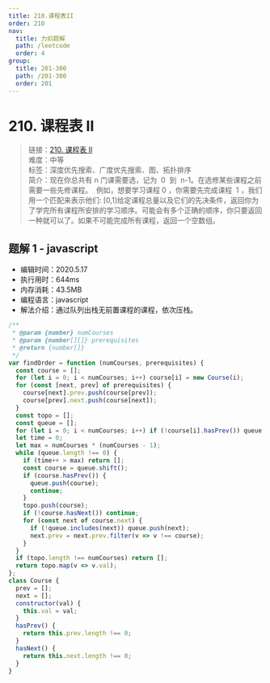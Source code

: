 ```yaml
---
title: 210.课程表II
order: 210
nav:
  title: 力扣题解
  path: /leetcode
  order: 4
group:
  title: 201-300
  path: /201-300
  order: 201
---
```


# 210. 课程表 II

> 链接：[210. 课程表 II](https://leetcode-cn.com/problems/course-schedule-ii/)  
> 难度：中等  
> 标签：深度优先搜索、广度优先搜索、图、拓扑排序  
> 简介：现在你总共有 n 门课需要选，记为  0  到  n-1。在选修某些课程之前需要一些先修课程。  例如，想要学习课程 0 ，你需要先完成课程  1 ，我们用一个匹配来表示他们: [0,1]给定课程总量以及它们的先决条件，返回你为了学完所有课程所安排的学习顺序。可能会有多个正确的顺序，你只要返回一种就可以了。如果不可能完成所有课程，返回一个空数组。

## 题解 1 - javascript

- 编辑时间：2020.5.17
- 执行用时：644ms
- 内存消耗：43.5MB
- 编程语言：javascript
- 解法介绍：通过队列出栈无前置课程的课程，依次压栈。

```javascript
/**
 * @param {number} numCourses
 * @param {number[][]} prerequisites
 * @return {number[]}
 */
var findOrder = function (numCourses, prerequisites) {
  const course = [];
  for (let i = 0; i < numCourses; i++) course[i] = new Course(i);
  for (const [next, prev] of prerequisites) {
    course[next].prev.push(course[prev]);
    course[prev].next.push(course[next]);
  }
  const topo = [];
  const queue = [];
  for (let i = 0; i < numCourses; i++) if (!course[i].hasPrev()) queue.push(course[i]);
  let time = 0;
  let max = numCourses * (numCourses - 1);
  while (queue.length !== 0) {
    if (time++ > max) return [];
    const course = queue.shift();
    if (course.hasPrev()) {
      queue.push(course);
      continue;
    }
    topo.push(course);
    if (!course.hasNext()) continue;
    for (const next of course.next) {
      if (!queue.includes(next)) queue.push(next);
      next.prev = next.prev.filter(v => v !== course);
    }
  }
  if (topo.length !== numCourses) return [];
  return topo.map(v => v.val);
};
class Course {
  prev = [];
  next = [];
  constructor(val) {
    this.val = val;
  }
  hasPrev() {
    return this.prev.length !== 0;
  }
  hasNext() {
    return this.next.length !== 0;
  }
}
```
